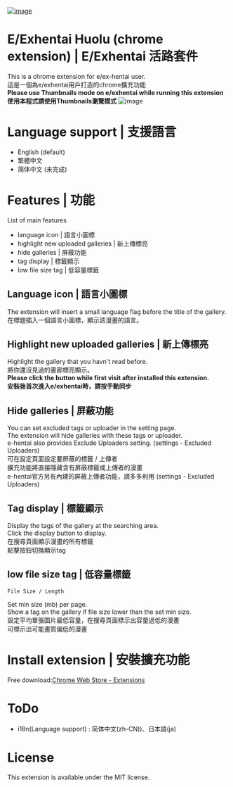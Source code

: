 [![image](https://github.com/chuang861012/exhentai-huolu-chrome_extension/blob/master/md_res/LOGO.png)](https://chrome.google.com/webstore/detail/eexhentai-huolu-tools/kjciejplcemabaonmonjjjbloofpeena)
# E/Exhentai Huolu (chrome extension) | E/Exhentai 活路套件
This is a chrome extension for e/ex-hentai user.   
這是一個為e/exhentai用戶打造的chrome擴充功能   
**Please use Thumbnails mode on e/exhentai while running this extension**   
**使用本程式請使用Thumbnails瀏覽模式**
![image](https://github.com/chuang861012/exhentai-huolu-chrome_extension/blob/master/md_res/demo.gif)
# Language support | 支援語言
- English (default)
- 繁體中文
- 简体中文 (未完成)
# Features | 功能
List of main features
- language icon | 語言小圖標
- highlight new uploaded galleries | 新上傳標亮
- hide galleries | 屏蔽功能
- tag display | 標籤顯示
- low file size tag | 低容量標籤
## Language icon | 語言小圖標
The extension will insert a small language flag before the title of the gallery.   
在標題插入一個語言小圖標，顯示該漫畫的語言。
## Highlight new uploaded galleries | 新上傳標亮
Highlight the gallery that you havn't read before.   
將你還沒見過的畫廊標亮顯示。   
**Please click the button while first visit after installed this extension.**   
**安裝後首次進入e/exhentai時，請按手動同步**
## Hide galleries | 屏蔽功能
You can set excluded tags or uploader in the setting page.   
The extension will hide galleries with these tags or uploader.   
e-hentai also provides Exclude Uploaders setting. (settings - Excluded Uploaders)   
可在設定頁面設定要屏蔽的標籤 / 上傳者   
擴充功能將直接隱藏含有屏蔽標籤或上傳者的漫畫   
e-hentai官方另有內建的屏蔽上傳者功能，請多多利用 (settings - Excluded Uploaders)
## Tag display | 標籤顯示
Display the tags of the gallery at the searching area.   
Click the display button to display.  
在搜尋頁面顯示漫畫的所有標籤   
點擊按鈕切換顯示tag
## low file size tag | 低容量標籤
    File Size / Length
Set min size (mb) per page.  
Show a tag on the gallery if file size lower than the set min size.  
設定平均單張圖片最低容量，在搜尋頁面標示出容量過低的漫畫  
可標示出可能畫質偏低的漫畫

# Install extension | 安裝擴充功能
Free download:[Chrome Web Store - Extensions](https://chrome.google.com/webstore/detail/eexhentai%E6%B4%BB%E8%B7%AF%E5%A5%97%E4%BB%B6%E6%96%B0%E4%B8%8A%E5%82%B3%E6%A8%99%E4%BA%AE%E3%80%81tags%E9%A0%90%E8%A6%BD/kjciejplcemabaonmonjjjbloofpeena)
# ToDo
- i18n(Language support) : 简体中文(zh-CN))、日本語(ja)
# License
This extension is available under the MIT license.
